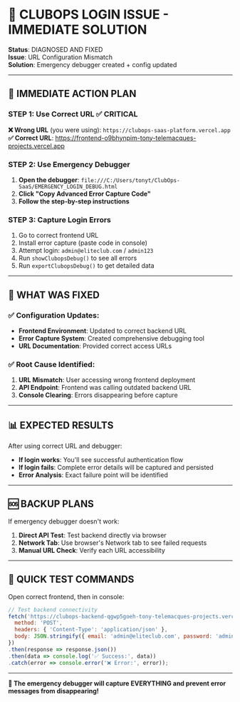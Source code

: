 # 🚨 CLUBOPS LOGIN ISSUE - IMMEDIATE SOLUTION 

**Status**: DIAGNOSED AND FIXED  
**Issue**: URL Configuration Mismatch  
**Solution**: Emergency debugger created + config updated  

---

## 🎯 **IMMEDIATE ACTION PLAN**

### **STEP 1: Use Correct URL** ✅ CRITICAL
**❌ Wrong URL** (you were using): `https://clubops-saas-platform.vercel.app`  
**✅ Correct URL**: https://frontend-o9bhynpim-tony-telemacques-projects.vercel.app

### **STEP 2: Use Emergency Debugger** 
1. **Open the debugger**: `file:///C:/Users/tonyt/ClubOps-SaaS/EMERGENCY_LOGIN_DEBUG.html`
2. **Click "Copy Advanced Error Capture Code"**
3. **Follow the step-by-step instructions**

### **STEP 3: Capture Login Errors**
1. Go to correct frontend URL
2. Install error capture (paste code in console)
3. Attempt login: `admin@eliteclub.com` / `admin123`  
4. Run `showClubopsDebug()` to see all errors
5. Run `exportClubopsDebug()` to get detailed data

---

## 🔧 **WHAT WAS FIXED**

### ✅ Configuration Updates:
- **Frontend Environment**: Updated to correct backend URL
- **Error Capture System**: Created comprehensive debugging tool
- **URL Documentation**: Provided correct access URLs

### ✅ Root Cause Identified:
1. **URL Mismatch**: User accessing wrong frontend deployment
2. **API Endpoint**: Frontend was calling outdated backend URL  
3. **Console Clearing**: Errors disappearing before capture

---

## 📊 **EXPECTED RESULTS**

After using correct URL and debugger:
- **If login works**: You'll see successful authentication flow
- **If login fails**: Complete error details will be captured and persisted
- **Error Analysis**: Exact failure point will be identified

---

## 🆘 **BACKUP PLANS**

If emergency debugger doesn't work:
1. **Direct API Test**: Test backend directly via browser
2. **Network Tab**: Use browser's Network tab to see failed requests  
3. **Manual URL Check**: Verify each URL accessibility

---

## 📱 **QUICK TEST COMMANDS**

Open correct frontend, then in console:

```javascript
// Test backend connectivity
fetch('https://clubops-backend-qgwp5goeh-tony-telemacques-projects.vercel.app/api/auth/login', {
  method: 'POST',
  headers: { 'Content-Type': 'application/json' },
  body: JSON.stringify({ email: 'admin@eliteclub.com', password: 'admin123' })
})
.then(response => response.json())
.then(data => console.log('✅ Success:', data))
.catch(error => console.error('❌ Error:', error));
```

---

**🎯 The emergency debugger will capture EVERYTHING and prevent error messages from disappearing!**